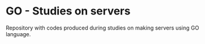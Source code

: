 # GO - Studies on servers
Repository with codes produced during studies on making servers using GO language.
